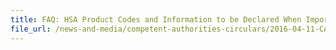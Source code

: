 ```yaml
---
title: FAQ: HSA Product Codes and Information to be Declared When Importing Health Products 
file_url: /news-and-media/competent-authorities-circulars/2016-04-11-CA.pdf
---
```

